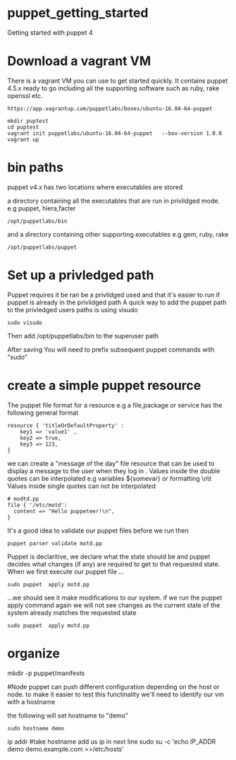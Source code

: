 # puppet_getting_started
Getting started with puppet 4

# Download a vagrant VM
There is a vagrant VM you can use to get started quickly.
It contains  puppet 4.5.x ready to go including all the supporting software such as ruby, rake openssl etc.

```
https://app.vagrantup.com/puppetlabs/boxes/ubuntu-16.04-64-puppet
```

```
mkdir puptest
cd puptest
vagrant init puppetlabs/ubuntu-16.04-64-puppet   --box-version 1.0.0
vagrant up
```

# bin paths
puppet v4.x has two locations where executables are stored

a directory containing all the executables that are run in privlidged mode. e.g puppet, hiera,facter
```
/opt/puppetlabs/bin
```

and a directory containing other supporting executables e.g gem, ruby, rake 
```
/opt/puppetlabs/puppet
```
# Set up a privledged path
Puppet requires it be ran be a privlidged used and that it's easier to run if puppet is already in the privlidged path
A quick way to add the puppet path to the privledged users paths is using visudo
```
sudo visudo
```
Then add /opt/puppetlabs/bin to the superuser path

After saving You will need to prefix subsequent puppet commands with "sudo"

# create a simple puppet resource 
The puppet file format for a resource e.g a file,package or service has the following general format
```
resource { 'titleOrDefaultProperty' :
    key1 => 'value1' ,
    key2 => true,
    key3 => 123,
}
```

we can create a "message of the day" file resource that can be used to display a message to the user when they log in .
Values inside the double quotes can be interpolated e.g variables ${somevar} or formatting \n\t
Values inside single quotes can not be interpolated
```
# modtd.pp
file { '/etc/motd':
  content => "Hello puppeteer!\n",
}
```

It's a good idea to validate our puppet files before we run then
```
puppet parser validate motd.pp
```
Puppet is  declaritive, we declare what the state should be and puppet decides what changes (if any) are required to get to that requested state.
When we first  execute our puppet file ...
```
sudo puppet  apply motd.pp
```
...we should see it make modifications to our system.
if we run the puppet apply command again we will not see changes as the current state of the system already matches the requested state 
```
sudo puppet  apply motd.pp
```

 
# organize 
mkdir -p puppet/manifests 


#Node
puppet can push different configuration depending on the host or node.
to make it easier to test this functinality we'll need to identify our vm with a hostname

the following will set hostname to "demo"
```
sudo hostname demo
```

  ip addr
#take hostname add us ip in next line
sudo su -c 'echo IP_ADDR demo demo.example.com >>/etc/hosts'
